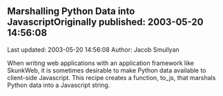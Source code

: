 ## Marshalling Python Data into JavascriptOriginally published: 2003-05-20 14:56:08 
Last updated: 2003-05-20 14:56:08 
Author: Jacob Smullyan 
 
When writing web applications with an application framework like SkunkWeb, it is sometimes desirable to make Python data available to client-side Javascript.  This recipe creates a function, to_js, that marshals Python data into a Javascript string.